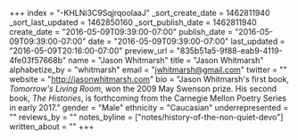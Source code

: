 +++
index = "-KHLNi3C9SqjrqoolaaJ"
_sort_create_date = 1462811940
_sort_last_updated = 1462850160
_sort_publish_date = 1462811940
create_date = "2016-05-09T09:39:00-07:00"
publish_date = "2016-05-09T09:39:00-07:00"
date = "2016-05-09T09:39:00-07:00"
last_updated = "2016-05-09T20:16:00-07:00"
preview_url = "835b51a5-9f88-eab9-4119-4fe03f57668b"
name = "Jason Whitmarsh"
title = "Jason Whitmarsh"
alphabetize_by = "whitmarsh"
email = "jwhitmarsh@gmail.com"
twitter = ""
website = "http://jasonwhitmarsh.com"
bio = "Jason Whitmarsh's first book, _Tomorrow's Living Room_, won the 2009 May Swenson prize. His second book, _The Histories_, is forthcoming from the Carnegie Mellon Poetry Series in early 2017."
gender = "Male"
ethnicity = "Caucasian"
underrepresented = ""
reviews_by = ""
notes_byline = ["notes/history-of-the-non-quiet-devo"]
written_about = ""
+++

